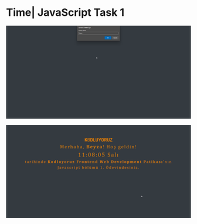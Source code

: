 # Time| JavaScript Task 1


![Aciklama Bilgisi](/Week2/JavaScript/task1/img/md1.png)

![Aciklama Bilgisi](/Week2/JavaScript/task1/img/md2.png)
